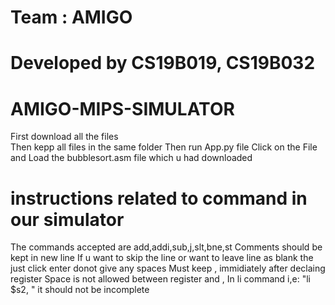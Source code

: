 # Team : AMIGO
# Developed by CS19B019, CS19B032
# AMIGO-MIPS-SIMULATOR
First download all the files<br/>
Then kepp all files in the same folder
Then run App.py file
Click on the File and Load the bubblesort.asm file which u had downloaded
# instructions related to command in our simulator
The commands accepted are add,addi,sub,j,slt,bne,st
Comments should be kept in new line
If u want to skip the line or want to leave line as blank the just click enter donot give any spaces
Must keep , immidiately after declaing register
Space is not allowed between register and ,
In li command i,e: "li $s2, " it should not be incomplete


